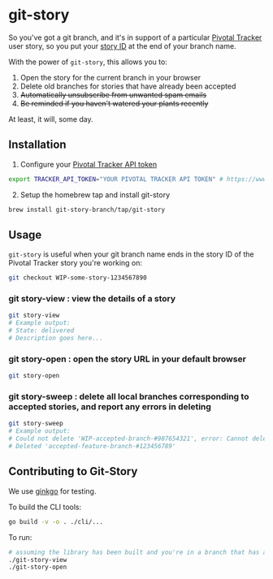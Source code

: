 # git-story

So you've got a git branch, and it's in support of a particular [Pivotal Tracker](https://www.pivotaltracker.com) user story, so you put your [story ID](https://www.pivotaltracker.com/help/articles/working_with_stories/) at the end of your branch name.

With the power of `git-story`, this allows you to:

1. Open the story for the current branch in your browser
2. Delete old branches for stories that have already been accepted
3. ~~Automatically unsubscribe from unwanted spam emails~~
4. ~~Be reminded if you haven't watered your plants recently~~

At least, it will, some day.

## Installation

1. Configure your [Pivotal Tracker API token](https://www.pivotaltracker.com/help/articles/api_token/)

```sh
export TRACKER_API_TOKEN="YOUR PIVOTAL TRACKER API TOKEN" # https://www.pivotaltracker.com/help/articles/api_token/
```

2. Setup the homebrew tap and install git-story

```sh
brew install git-story-branch/tap/git-story
```

## Usage

`git-story` is useful when your git branch name ends in the story ID of the Pivotal Tracker story you're working on:

```sh
git checkout WIP-some-story-1234567890
```

### git story-view : view the details of a story

```sh
git story-view
# Example output:
# State: delivered
# Description goes here...
```

### git story-open : open the story URL in your default browser

```sh
git story-open
```

### git story-sweep : delete all local branches corresponding to accepted stories, and report any errors in deleting

```sh
git story-sweep
# Example output:
# Could not delete 'WIP-accepted-branch-#987654321', error: Cannot delete branch 'WIP-accepted-branch-#987654321' checked out at '/path'  # This is an expected error when you're deleting the current branch
# Deleted 'accepted-feature-branch-#123456789'
```

## Contributing to Git-Story
We use [ginkgo](https://github.com/onsi/ginkgo) for testing.

To build the CLI tools:

```sh
go build -v -o . ./cli/...
```

To run:

```sh
# assuming the library has been built and you're in a branch that has a story ID at the end...
./git-story-view
./git-story-open
```
